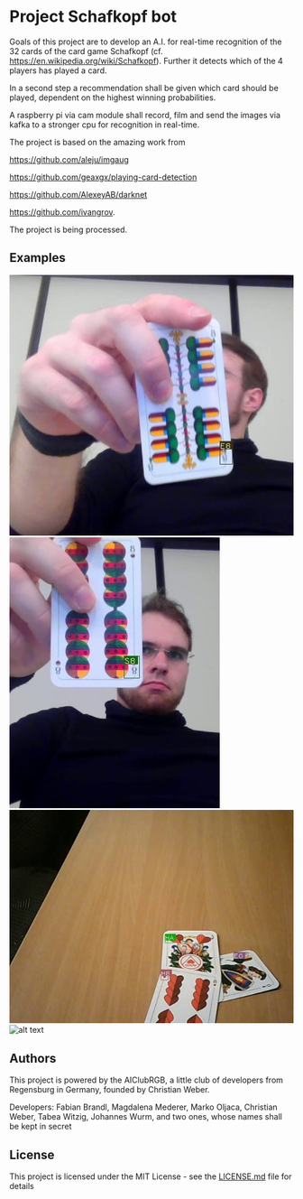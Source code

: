 # Project Schafkopf bot

Goals of this project are to develop an A.I. for real-time recognition of the 32 cards of the card game Schafkopf (cf. https://en.wikipedia.org/wiki/Schafkopf).
Further it detects which of the 4 players has played a card.

In a second step a recommendation shall be given which card should be played, dependent on the highest winning probabilities. 

A raspberry pi via cam module shall record, film and send the images via kafka to a stronger cpu for recognition in real-time. 

The project is based on the amazing work from

https://github.com/aleju/imgaug

https://github.com/geaxgx/playing-card-detection

https://github.com/AlexeyAB/darknet

https://github.com/ivangrov.
 
The project is being processed.

## Examples

![alt text](for_readme/Eichel8.jpg)
![alt text](for_readme/Schellen8.jpg)
![alt text](for_readme/HerzAss_Herz8_EichelOber.jpg)
![alt text](for_readme/Example_detection_film.gif)

## Authors

This project is powered by the AIClubRGB, a little club of developers from Regensburg in Germany, founded by Christian Weber.

Developers: 
Fabian Brandl,
Magdalena Mederer,
Marko Oljaca,
Christian Weber,
Tabea Witzig,
Johannes Wurm,
and two ones, whose names shall be kept in secret 	    




## License

This project is licensed under the MIT License - see the [LICENSE.md](LICENSE.md) file for details

